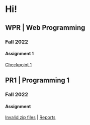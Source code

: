 # Hi!

## WPR | Web Programming
### Fall 2022
#### Assignment 1
[Checkpoint 1](https://hanu-congnv.github.io/wpr/fall2022/a1-cp1/)

## PR1 | Programming 1
### Fall 2022
#### Assignment
[Invalid zip files](https://hanu-congnv.github.io/pr1/fall2022/a1/invalid-zip-files.txt)
 | 
[Reports](https://hanu-congnv.github.io/pr1/fall2022/a1/)
